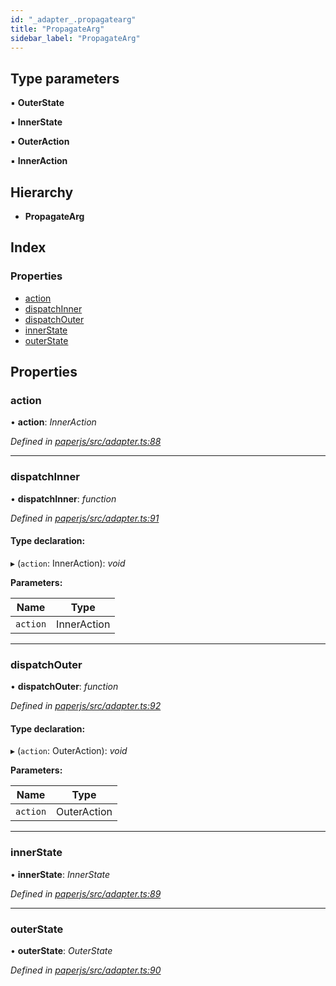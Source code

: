 ```yaml
---
id: "_adapter_.propagatearg"
title: "PropagateArg"
sidebar_label: "PropagateArg"
---
```


## Type parameters

▪ **OuterState**

▪ **InnerState**

▪ **OuterAction**

▪ **InnerAction**

## Hierarchy

* **PropagateArg**

## Index

### Properties

* [action](_adapter_.propagatearg.md#action)
* [dispatchInner](_adapter_.propagatearg.md#dispatchinner)
* [dispatchOuter](_adapter_.propagatearg.md#dispatchouter)
* [innerState](_adapter_.propagatearg.md#innerstate)
* [outerState](_adapter_.propagatearg.md#outerstate)

## Properties

###  action

• **action**: *InnerAction*

*Defined in [paperjs/src/adapter.ts:88](https://github.com/fponticelli/tempo/blob/master/paperjs/src/adapter.ts#L88)*

___

###  dispatchInner

• **dispatchInner**: *function*

*Defined in [paperjs/src/adapter.ts:91](https://github.com/fponticelli/tempo/blob/master/paperjs/src/adapter.ts#L91)*

#### Type declaration:

▸ (`action`: InnerAction): *void*

**Parameters:**

Name | Type |
------ | ------ |
`action` | InnerAction |

___

###  dispatchOuter

• **dispatchOuter**: *function*

*Defined in [paperjs/src/adapter.ts:92](https://github.com/fponticelli/tempo/blob/master/paperjs/src/adapter.ts#L92)*

#### Type declaration:

▸ (`action`: OuterAction): *void*

**Parameters:**

Name | Type |
------ | ------ |
`action` | OuterAction |

___

###  innerState

• **innerState**: *InnerState*

*Defined in [paperjs/src/adapter.ts:89](https://github.com/fponticelli/tempo/blob/master/paperjs/src/adapter.ts#L89)*

___

###  outerState

• **outerState**: *OuterState*

*Defined in [paperjs/src/adapter.ts:90](https://github.com/fponticelli/tempo/blob/master/paperjs/src/adapter.ts#L90)*
